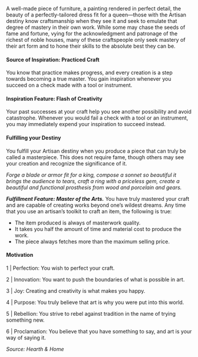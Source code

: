 A well-made piece of furniture, a painting rendered in perfect detail, the beauty of a
perfectly-tailored dress fit for a queen—those with the Artisan destiny know craftsmanship when they see it and seek to emulate that degree of mastery in their own work. While some may chase the seeds of fame and fortune, vying for the acknowledgment and patronage of the richest of noble houses, many of these craftspeople only seek mastery of their art form and to hone their skills to the absolute best they can be.

#### Source of Inspiration: Practiced Craft
You know that practice makes progress, and every creation is a step towards becoming a true master. You gain inspiration whenever you succeed on a check made with a tool or instrument.

#### Inspiration Feature: Flash of Creativity
Your past successes at your craft help you see another possibility and avoid catastrophe. Whenever you would fail a check with a tool or an instrument, you may immediately expend your inspiration to succeed instead.

#### Fulfilling your Destiny
You fulfill your Artisan destiny when you produce a piece that can truly be called a masterpiece. This does not require fame, though others may see your creation and recognize the significance of it.

*Forge a blade or armor fit for a king, compose a sonnet so beautiful it brings the audience to tears,
craft a ring with a priceless gem, create a beautiful and functional prosthesis from wood and porcelain and gears.*

***Fulfillment Feature: Master of the Arts.*** You have truly mastered your craft and are capable of creating works beyond one’s wildest dreams. Any time that you use an artisan’s toolkit to craft an item, the following is true:
- The item produced is always of masterwork quality.
- It takes you half the amount of time and material cost to produce the work.
- The piece always fetches more than the maximum selling price.

#### Motivation
1 | Perfection: You wish to perfect your craft.

2 | Innovation: You want to push the boundaries of what is possible in art.

3 | Joy: Creating and creativity is what makes you happy.

4 | Purpose: You truly believe that art is why you were put into this world.

5 | Rebellion: You strive to rebel against tradition in the name of trying something new.

6 | Proclamation: You believe that you have something to say, and art is your way of saying it.

*Source: Hearth & Home*
